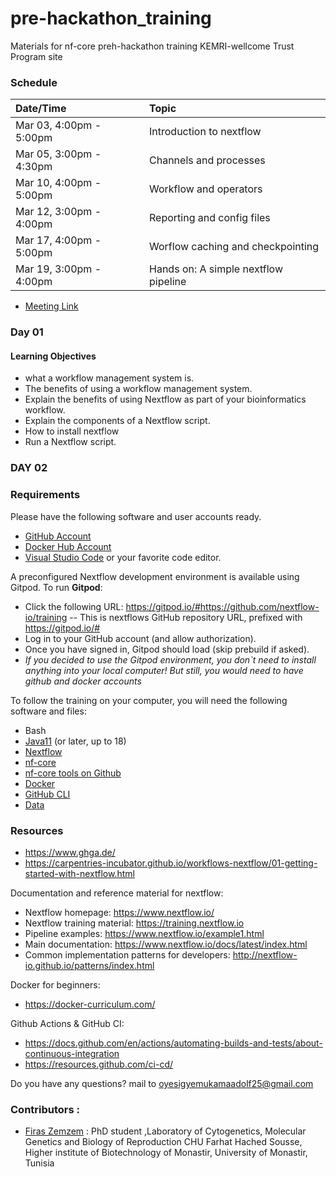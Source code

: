 # pre-hackathon_training
Materials for nf-core preh-hackathon training KEMRI-wellcome Trust Program site


### Schedule

|Date/Time|Topic|
|:---|:---|
|Mar 03, 4:00pm  - 5:00pm| Introduction to nextflow |
|Mar 05, 3:00pm  - 4:30pm| Channels and processes|
|Mar 10, 4:00pm  - 5:00pm| Workflow and operators |
|Mar 12, 3:00pm - 4:00pm| Reporting and config files|
|Mar 17, 4:00pm - 5:00pm| Worflow caching and checkpointing | 
|Mar 19, 3:00pm - 4:00pm| Hands on: A simple nextflow pipeline |

- [Meeting Link](https://teams.microsoft.com/l/meetup-join/19%3ameeting_ZDExYjM2ZjctNDZjZC00OTllLTliOWEtNjg3N2I0MDc4ZTBk%40thread.v2/0?context=%7b%22Tid%22%3a%22a5c0a820-c887-4727-ac66-403237d8c389%22%2c%22Oid%22%3a%220dc066b2-a745-4e0a-815c-ef76758bfc18%22%7d)
### Day 01
#### Learning Objectives
- what a workflow management system is.
- The benefits of using a workflow management system.
- Explain the benefits of using Nextflow as part of your bioinformatics workflow.
- Explain the components of a Nextflow script.
- How to install nextflow
- Run a Nextflow script.

### DAY 02






### Requirements
Please have the following software and user accounts ready.
- [GitHub Account](https://github.com/)
- [Docker Hub Account](https://hub.docker.com/signup)
- [Visual Studio Code](https://code.visualstudio.com/) or your favorite code editor. 

A preconfigured Nextflow development environment is available using Gitpod. To run **Gitpod**:

- Click the following URL: https://gitpod.io/#https://github.com/nextflow-io/training
  -- This is nextflows GitHub repository URL, prefixed with https://gitpod.io/#
- Log in to your GitHub account (and allow authorization).
- Once you have signed in, Gitpod should load (skip prebuild if asked).
- _If you decided to use the Gitpod environment, you don`t need to install anything into your local computer! But still, you would need to have github and docker accounts_

To follow the training on your computer, you will need the following software and files:
- Bash
- [Java11](https://www.oracle.com/java/technologies/downloads/) (or later, up to 18)
- [Nextflow](https://www.nextflow.io/docs/latest/getstarted.html#installation)
- [nf-core](https://nf-co.re/)
- [nf-core tools on Github](https://github.com/nf-core/tools)
- [Docker](https://www.oracle.com/java/technologies/downloads/)
- [GitHub CLI](https://cli.github.com/)
- [Data](https://github.com/adolfmukama/pre-hackathon_training/tree/main/data) 


### Resources


- https://www.ghga.de/
- https://carpentries-incubator.github.io/workflows-nextflow/01-getting-started-with-nextflow.html

Documentation and reference material for nextflow:
- Nextflow homepage: https://www.nextflow.io/
- Nextflow training material: https://training.nextflow.io
- Pipeline examples: https://www.nextflow.io/example1.html
- Main documentation: https://www.nextflow.io/docs/latest/index.html
- Common implementation patterns for developers: http://nextflow-io.github.io/patterns/index.html

Docker for beginners:
- https://docker-curriculum.com/
  
Github Actions & GitHub CI:
- https://docs.github.com/en/actions/automating-builds-and-tests/about-continuous-integration
- https://resources.github.com/ci-cd/


Do you have any questions? mail to oyesigyemukamaadolf25@gmail.com

### Contributors  : 
- [Firas Zemzem](https://github.com/Zemzemfiras1) : PhD student ,Laboratory of Cytogenetics, Molecular Genetics and Biology of Reproduction CHU Farhat Hached Sousse, Higher institute of Biotechnology of Monastir, University of Monastir, Tunisia
